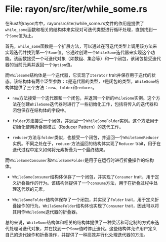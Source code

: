 # File: rayon/src/iter/while_some.rs

在Rust的rayon库中，rayon/src/iter/while_some.rs文件的作用是提供了`while_some`函数和相关的结构体来实现对可迭代类型进行循环处理，直到找到一个`Some`值为止。

首先，`while_some`函数是一个扩展方法，可以通过在可迭代类型上调用该方法来实现迭代并找到第一个`Some`值。它通过创建一个`WhileSome`迭代器来实现这个功能。该函数接受一个可迭代对象（如数组、集合等）和一个闭包，该闭包接受迭代器的当前元素并返回一个`Option`值。

而`WhileSome`结构体是一个迭代器，它实现了`Iterator` trait并保存用于迭代的状态。该结构体有两个泛型参数：`I`是迭代器的类型，`F`是闭包的类型。`WhileSome`结构体提供了三个方法：`new`、`folder`和`reducer`。

- `new`方法接受一个迭代器和一个闭包，并返回一个新的`WhileSome`实例。这个方法在创建`WhileSome`迭代器时进行了一些初始化工作，包括将传入的迭代器和闭包保存在结构体的字段中。

- `folder`方法接受一个闭包，并返回一个`WhileSomeFolder`实例。这个方法用于初始化使用折叠器模式（Reducer Pattern）的迭代工作。

- `reducer`方法与`folder`类似，也接受一个闭包，并返回一个`WhileSomeReducer`实例。不同之处在于，`reducer`方法返回的结构体实现了`Reducer` trait，用于在迭代过程中定义如何将元素折叠为一个最终结果。

而`WhileSomeConsumer`和`WhileSomeFolder`是用于在运行时进行折叠操作的结构体。

- `WhileSomeConsumer`结构体保存了一个闭包，并实现了`Consumer` trait，用于定义折叠操作的行为。该结构体提供了一个`consume`方法，用于在折叠过程中处理迭代器的元素。

- `WhileSomeFolder`结构体保存了一个闭包，并实现了`Folder` trait，用于定义折叠操作的行为。`WhileSomeFolder`结构体也实现了`Consumer` trait，因此可以将其用作`WhileSome`迭代器的折叠器。

总的来说，`WhileSome`结构体和相关的结构体提供了一种灵活和可定制的方式来迭代处理可迭代对象，并在找到一个`Some`值时停止迭代。这些结构体允许用户定义自己的迭代操作和折叠操作，并提供了一种高效并行化处理迭代器的方法。


